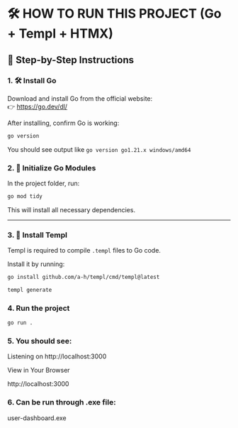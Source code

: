 # 🛠 HOW TO RUN THIS PROJECT (Go + Templ + HTMX)

## 🚀 Step-by-Step Instructions

### 1. 🛠 Install Go

Download and install Go from the official website:  
👉 https://go.dev/dl/

After installing, confirm Go is working:

```bash
go version
```

You should see output like `go version go1.21.x windows/amd64`

### 2. 📁 Initialize Go Modules

In the project folder, run:

```bash
go mod tidy
```

This will install all necessary dependencies.

---

### 3. 🔧 Install Templ

Templ is required to compile `.templ` files to Go code.

Install it by running:

```bash
go install github.com/a-h/templ/cmd/templ@latest
```
``` bash
templ generate
```
### 4. Run the project
``` bash
go run .
```
### 5. You should see:

Listening on http://localhost:3000

View in Your Browser

http://localhost:3000

### 6. Can be run through .exe file:

user-dashboard.exe

